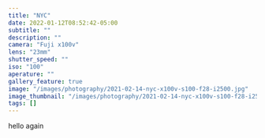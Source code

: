 ```yaml
---
title: "NYC"
date: 2022-01-12T08:52:42-05:00
subtitle: ""
description: ""
camera: "Fuji x100v"
lens: "23mm"
shutter_speed: ""
iso: "100"
aperature: ""
gallery_feature: true
image: "/images/photography/2021-02-14-nyc-x100v-s100-f28-i2500.jpg"
image_thumbnail: "/images/photography/2021-02-14-nyc-x100v-s100-f28-i2500-thumb.jpg"
tags: []
---
```


hello again
